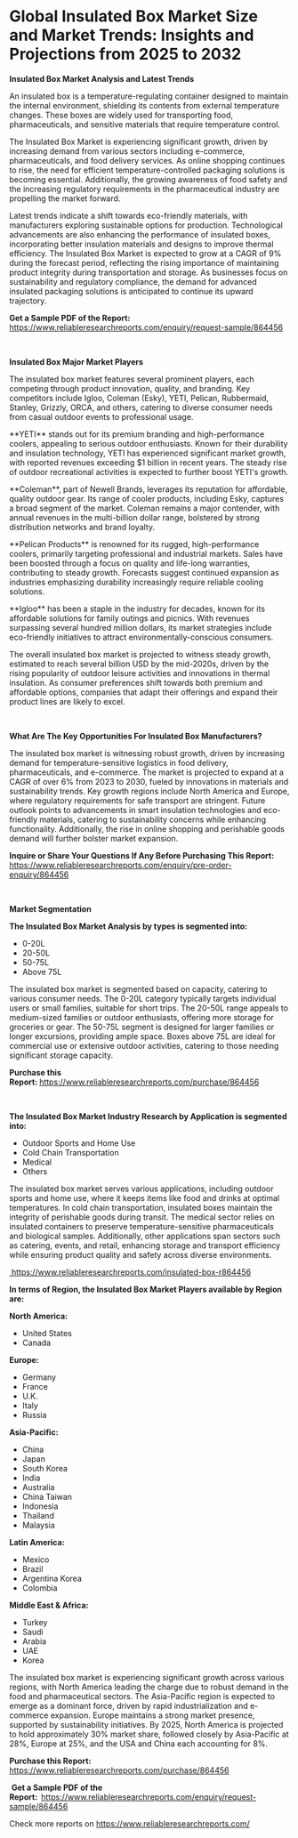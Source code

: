 <p><h1>Global Insulated Box Market Size and Market Trends: Insights and Projections from 2025 to 2032</h1></p><p><strong>Insulated Box Market Analysis and Latest Trends</strong></p>
<p><p>An insulated box is a temperature-regulating container designed to maintain the internal environment, shielding its contents from external temperature changes. These boxes are widely used for transporting food, pharmaceuticals, and sensitive materials that require temperature control. </p><p>The Insulated Box Market is experiencing significant growth, driven by increasing demand from various sectors including e-commerce, pharmaceuticals, and food delivery services. As online shopping continues to rise, the need for efficient temperature-controlled packaging solutions is becoming essential. Additionally, the growing awareness of food safety and the increasing regulatory requirements in the pharmaceutical industry are propelling the market forward.</p><p>Latest trends indicate a shift towards eco-friendly materials, with manufacturers exploring sustainable options for production. Technological advancements are also enhancing the performance of insulated boxes, incorporating better insulation materials and designs to improve thermal efficiency. The Insulated Box Market is expected to grow at a CAGR of 9% during the forecast period, reflecting the rising importance of maintaining product integrity during transportation and storage. As businesses focus on sustainability and regulatory compliance, the demand for advanced insulated packaging solutions is anticipated to continue its upward trajectory.</p></p>
<p><strong>Get a Sample PDF of the Report:&nbsp;</strong> <a href="https://www.reliableresearchreports.com/enquiry/request-sample/864456?utm_campaign=2128&utm_medium=2&utm_source=Github&utm_content=ia&utm_term=18022025&utm_id=insulated-box">https://www.reliableresearchreports.com/enquiry/request-sample/864456</a></p>
<p>&nbsp;</p>
<p><strong>Insulated Box Major Market Players</strong></p>
<p><p>The insulated box market features several prominent players, each competing through product innovation, quality, and branding. Key competitors include Igloo, Coleman (Esky), YETI, Pelican, Rubbermaid, Stanley, Grizzly, ORCA, and others, catering to diverse consumer needs from casual outdoor events to professional usage.</p><p>**YETI** stands out for its premium branding and high-performance coolers, appealing to serious outdoor enthusiasts. Known for their durability and insulation technology, YETI has experienced significant market growth, with reported revenues exceeding $1 billion in recent years. The steady rise of outdoor recreational activities is expected to further boost YETI's growth.</p><p>**Coleman**, part of Newell Brands, leverages its reputation for affordable, quality outdoor gear. Its range of cooler products, including Esky, captures a broad segment of the market. Coleman remains a major contender, with annual revenues in the multi-billion dollar range, bolstered by strong distribution networks and brand loyalty.</p><p>**Pelican Products** is renowned for its rugged, high-performance coolers, primarily targeting professional and industrial markets. Sales have been boosted through a focus on quality and life-long warranties, contributing to steady growth. Forecasts suggest continued expansion as industries emphasizing durability increasingly require reliable cooling solutions.</p><p>**Igloo** has been a staple in the industry for decades, known for its affordable solutions for family outings and picnics. With revenues surpassing several hundred million dollars, its market strategies include eco-friendly initiatives to attract environmentally-conscious consumers.</p><p>The overall insulated box market is projected to witness steady growth, estimated to reach several billion USD by the mid-2020s, driven by the rising popularity of outdoor leisure activities and innovations in thermal insulation. As consumer preferences shift towards both premium and affordable options, companies that adapt their offerings and expand their product lines are likely to excel.</p></p>
<p>&nbsp;</p>
<p><strong>What Are The Key Opportunities For Insulated Box Manufacturers?</strong></p>
<p><p>The insulated box market is witnessing robust growth, driven by increasing demand for temperature-sensitive logistics in food delivery, pharmaceuticals, and e-commerce. The market is projected to expand at a CAGR of over 6% from 2023 to 2030, fueled by innovations in materials and sustainability trends. Key growth regions include North America and Europe, where regulatory requirements for safe transport are stringent. Future outlook points to advancements in smart insulation technologies and eco-friendly materials, catering to sustainability concerns while enhancing functionality. Additionally, the rise in online shopping and perishable goods demand will further bolster market expansion.</p></p>
<p><strong>Inquire or Share Your Questions If Any Before Purchasing This Report:</strong> <a href="https://www.reliableresearchreports.com/enquiry/pre-order-enquiry/864456?utm_campaign=2128&utm_medium=2&utm_source=Github&utm_content=ia&utm_term=18022025&utm_id=insulated-box">https://www.reliableresearchreports.com/enquiry/pre-order-enquiry/864456</a></p>
<p>&nbsp;</p>
<p><strong>Market Segmentation</strong></p>
<p><strong>The Insulated Box Market Analysis by types is segmented into:</strong></p>
<p><ul><li>0-20L</li><li>20-50L</li><li>50-75L</li><li>Above 75L</li></ul></p>
<p><p>The insulated box market is segmented based on capacity, catering to various consumer needs. The 0-20L category typically targets individual users or small families, suitable for short trips. The 20-50L range appeals to medium-sized families or outdoor enthusiasts, offering more storage for groceries or gear. The 50-75L segment is designed for larger families or longer excursions, providing ample space. Boxes above 75L are ideal for commercial use or extensive outdoor activities, catering to those needing significant storage capacity.</p></p>
<p><strong>Purchase this Report:&nbsp;</strong><a href="https://www.reliableresearchreports.com/purchase/864456?utm_campaign=2128&utm_medium=2&utm_source=Github&utm_content=ia&utm_term=18022025&utm_id=insulated-box">https://www.reliableresearchreports.com/purchase/864456</a></p>
<p>&nbsp;</p>
<p><strong>The Insulated Box Market Industry Research by Application is segmented into:</strong></p>
<p><ul><li>Outdoor Sports and Home Use</li><li>Cold Chain Transportation</li><li>Medical</li><li>Others</li></ul></p>
<p><p>The insulated box market serves various applications, including outdoor sports and home use, where it keeps items like food and drinks at optimal temperatures. In cold chain transportation, insulated boxes maintain the integrity of perishable goods during transit. The medical sector relies on insulated containers to preserve temperature-sensitive pharmaceuticals and biological samples. Additionally, other applications span sectors such as catering, events, and retail, enhancing storage and transport efficiency while ensuring product quality and safety across diverse environments.</p></p>
<p><a href="https://www.reliableresearchreports.com/insulated-box-r864456?utm_campaign=2128&utm_medium=2&utm_source=Github&utm_content=ia&utm_term=18022025&utm_id=insulated-box">&nbsp;https://www.reliableresearchreports.com/insulated-box-r864456</a></p>
<p><strong>In terms of Region, the Insulated Box Market Players available by Region are:</strong></p>
<p>
    <p> <strong> North America: </strong>
        <ul>
            <li>United States</li>
            <li>Canada</li>
        </ul>
        </p> 
    <p> <strong> Europe: </strong>
        <ul>
            <li>Germany</li>
            <li>France</li>
            <li>U.K.</li>
            <li>Italy</li>
            <li>Russia</li>
        </ul>
        </p> 
    <p> <strong> Asia-Pacific: </strong>
        <ul>
            <li>China</li>
            <li>Japan</li>
            <li>South Korea</li>
            <li>India</li>
            <li>Australia</li>
            <li>China Taiwan</li>
            <li>Indonesia</li>
            <li>Thailand</li>
            <li>Malaysia</li>
        </ul>
        </p> 
    <p> <strong> Latin America: </strong>
        <ul>
            <li>Mexico</li>
            <li>Brazil</li>
            <li>Argentina Korea</li>
            <li>Colombia</li>
        </ul>
        </p> 
    <p> <strong> Middle East & Africa: </strong>
        <ul>
            <li>Turkey</li>
            <li>Saudi</li>
            <li>Arabia</li>
            <li>UAE</li>
            <li>Korea</li>
        </ul>
    </p>
    </p>
<p><p>The insulated box market is experiencing significant growth across various regions, with North America leading the charge due to robust demand in the food and pharmaceutical sectors. The Asia-Pacific region is expected to emerge as a dominant force, driven by rapid industrialization and e-commerce expansion. Europe maintains a strong market presence, supported by sustainability initiatives. By 2025, North America is projected to hold approximately 30% market share, followed closely by Asia-Pacific at 28%, Europe at 25%, and the USA and China each accounting for 8%.</p></p>
<p><strong>Purchase this Report: </strong><a href="https://www.reliableresearchreports.com/purchase/864456?utm_campaign=2128&utm_medium=2&utm_source=Github&utm_content=ia&utm_term=18022025&utm_id=insulated-box">https://www.reliableresearchreports.com/purchase/864456</a></p>
<p>&nbsp;<strong>Get a Sample PDF of the Report:&nbsp;&nbsp;</strong><a href="https://www.reliableresearchreports.com/enquiry/request-sample/864456?utm_campaign=2128&utm_medium=2&utm_source=Github&utm_content=ia&utm_term=18022025&utm_id=insulated-box">https://www.reliableresearchreports.com/enquiry/request-sample/864456</a></p>
<p><strong></strong></p>
<p>Check more reports on <a href="https://www.reliableresearchreports.com/?utm_campaign=2128&utm_medium=2&utm_source=Github&utm_content=ia&utm_term=18022025&utm_id=insulated-box">https://www.reliableresearchreports.com/</a></p>